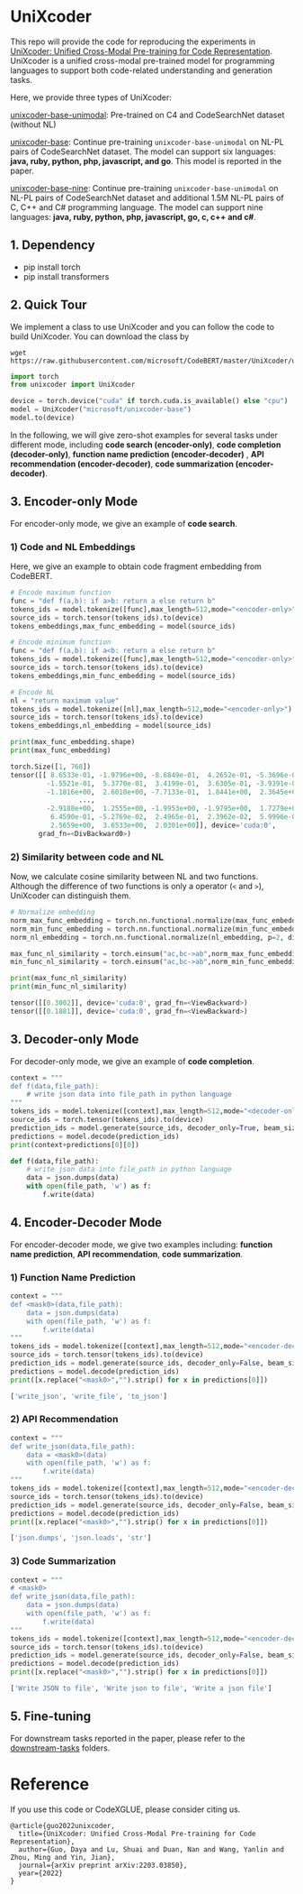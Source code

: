 # UniXcoder

This repo will provide the code for reproducing the experiments in [UniXcoder: Unified Cross-Modal Pre-training for Code Representation](https://arxiv.org/pdf/2203.03850.pdf). UniXcoder is a unified cross-modal pre-trained model for programming languages to support both code-related understanding and generation tasks. 

Here, we provide three types of UniXcoder:

[unixcoder-base-unimodal](https://huggingface.co/microsoft/unixcoder-base-unimodal): Pre-trained on C4 and CodeSearchNet dataset (without NL)

[unixcoder-base](https://huggingface.co/microsoft/unixcoder-base): Continue pre-training ```unixcoder-base-unimodal``` on NL-PL pairs of CodeSearchNet dataset. The model can support six languages: **java, ruby, python, php, javascript, and go**. This model is reported in the paper.

[unixcoder-base-nine](https://huggingface.co/microsoft/unixcoder-base-nine):  Continue pre-training ```unixcoder-base-unimodal``` on NL-PL pairs of CodeSearchNet dataset and additional 1.5M NL-PL pairs of C, C++ and C# programming language. The model can support nine languages: **java, ruby, python, php, javascript, go, c, c++ and c#**.

## 1. Dependency

- pip install torch
- pip install transformers

## 2. Quick Tour
We implement a class to use UniXcoder and you can follow the code to build UniXcoder.
You can download the class by
```shell
wget https://raw.githubusercontent.com/microsoft/CodeBERT/master/UniXcoder/unixcoder.py
```

```python
import torch
from unixcoder import UniXcoder

device = torch.device("cuda" if torch.cuda.is_available() else "cpu")
model = UniXcoder("microsoft/unixcoder-base")
model.to(device)
```

In the following, we will give zero-shot examples for several tasks under different mode, including **code search (encoder-only)**, **code completion (decoder-only)**, **function name prediction (encoder-decoder)** , **API recommendation (encoder-decoder)**, **code summarization (encoder-decoder)**.

## 3. Encoder-only Mode

For encoder-only mode, we give an example of **code search**.

### 1) Code and NL Embeddings

Here, we give an example to obtain code fragment embedding from CodeBERT.

```python
# Encode maximum function
func = "def f(a,b): if a>b: return a else return b"
tokens_ids = model.tokenize([func],max_length=512,mode="<encoder-only>")
source_ids = torch.tensor(tokens_ids).to(device)
tokens_embeddings,max_func_embedding = model(source_ids)

# Encode minimum function
func = "def f(a,b): if a<b: return a else return b"
tokens_ids = model.tokenize([func],max_length=512,mode="<encoder-only>")
source_ids = torch.tensor(tokens_ids).to(device)
tokens_embeddings,min_func_embedding = model(source_ids)

# Encode NL
nl = "return maximum value"
tokens_ids = model.tokenize([nl],max_length=512,mode="<encoder-only>")
source_ids = torch.tensor(tokens_ids).to(device)
tokens_embeddings,nl_embedding = model(source_ids)

print(max_func_embedding.shape)
print(max_func_embedding)
```

```python
torch.Size([1, 768])
tensor([[ 8.6533e-01, -1.9796e+00, -8.6849e-01,  4.2652e-01, -5.3696e-01,
         -1.5521e-01,  5.3770e-01,  3.4199e-01,  3.6305e-01, -3.9391e-01,
         -1.1816e+00,  2.6010e+00, -7.7133e-01,  1.8441e+00,  2.3645e+00,
				 ...,
         -2.9188e+00,  1.2555e+00, -1.9953e+00, -1.9795e+00,  1.7279e+00,
          6.4590e-01, -5.2769e-02,  2.4965e-01,  2.3962e-02,  5.9996e-02,
          2.5659e+00,  3.6533e+00,  2.0301e+00]], device='cuda:0',
       grad_fn=<DivBackward0>)
```

### 2) Similarity between code and NL

Now, we calculate cosine similarity between NL and two functions. Although the difference of two functions is only a operator (```<``` and ```>```), UniXcoder can distinguish them.

```python
# Normalize embedding
norm_max_func_embedding = torch.nn.functional.normalize(max_func_embedding, p=2, dim=1)
norm_min_func_embedding = torch.nn.functional.normalize(min_func_embedding, p=2, dim=1)
norm_nl_embedding = torch.nn.functional.normalize(nl_embedding, p=2, dim=1)

max_func_nl_similarity = torch.einsum("ac,bc->ab",norm_max_func_embedding,norm_nl_embedding)
min_func_nl_similarity = torch.einsum("ac,bc->ab",norm_min_func_embedding,norm_nl_embedding)

print(max_func_nl_similarity)
print(min_func_nl_similarity)
```

```python
tensor([[0.3002]], device='cuda:0', grad_fn=<ViewBackward>)
tensor([[0.1881]], device='cuda:0', grad_fn=<ViewBackward>)
```

## 3. Decoder-only Mode

For decoder-only mode, we give an example of **code completion**.

```python
context = """
def f(data,file_path):
    # write json data into file_path in python language
"""
tokens_ids = model.tokenize([context],max_length=512,mode="<decoder-only>")
source_ids = torch.tensor(tokens_ids).to(device)
prediction_ids = model.generate(source_ids, decoder_only=True, beam_size=3, max_length=128)
predictions = model.decode(prediction_ids)
print(context+predictions[0][0])
```

```python
def f(data,file_path):
    # write json data into file_path in python language
    data = json.dumps(data)
    with open(file_path, 'w') as f:
        f.write(data)
```

## 4. Encoder-Decoder Mode

For encoder-decoder mode, we give two examples including: **function name prediction**, **API recommendation**, **code summarization**.

### 1) **Function Name Prediction**

```python
context = """
def <mask0>(data,file_path):
    data = json.dumps(data)
    with open(file_path, 'w') as f:
        f.write(data)
"""
tokens_ids = model.tokenize([context],max_length=512,mode="<encoder-decoder>")
source_ids = torch.tensor(tokens_ids).to(device)
prediction_ids = model.generate(source_ids, decoder_only=False, beam_size=3, max_length=128)
predictions = model.decode(prediction_ids)
print([x.replace("<mask0>","").strip() for x in predictions[0]])
```

```python
['write_json', 'write_file', 'to_json']
```

### 2) API Recommendation

```python
context = """
def write_json(data,file_path):
    data = <mask0>(data)
    with open(file_path, 'w') as f:
        f.write(data)
"""
tokens_ids = model.tokenize([context],max_length=512,mode="<encoder-decoder>")
source_ids = torch.tensor(tokens_ids).to(device)
prediction_ids = model.generate(source_ids, decoder_only=False, beam_size=3, max_length=128)
predictions = model.decode(prediction_ids)
print([x.replace("<mask0>","").strip() for x in predictions[0]])
```

```python
['json.dumps', 'json.loads', 'str']
```

### 3) Code Summarization

```python
context = """
# <mask0>
def write_json(data,file_path):
    data = json.dumps(data)
    with open(file_path, 'w') as f:
        f.write(data)
"""
tokens_ids = model.tokenize([context],max_length=512,mode="<encoder-decoder>")
source_ids = torch.tensor(tokens_ids).to(device)
prediction_ids = model.generate(source_ids, decoder_only=False, beam_size=3, max_length=128)
predictions = model.decode(prediction_ids)
print([x.replace("<mask0>","").strip() for x in predictions[0]])
```

```python
['Write JSON to file', 'Write json to file', 'Write a json file']
```

## 5.  Fine-tuning

For downstream tasks reported in the paper, please refer to the [downstream-tasks](https://github.com/microsoft/CodeBERT/tree/master/UniXcoder/downstream-tasks) folders.



# Reference
If you use this code or CodeXGLUE, please consider citing us.

<pre><code>@article{guo2022unixcoder,
  title={UniXcoder: Unified Cross-Modal Pre-training for Code Representation},
  author={Guo, Daya and Lu, Shuai and Duan, Nan and Wang, Yanlin and Zhou, Ming and Yin, Jian},
  journal={arXiv preprint arXiv:2203.03850},
  year={2022}
}</code></pre>



